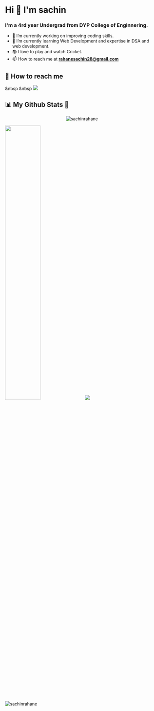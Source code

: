 # Hi 👋 I'm sachin

### I'm a 4rd year Undergrad from DYP College of Enginnering.

- 🔭 I’m currently working on improving coding skills.
- 🌱 I’m currently learning Web Development and expertise in DSA and web development.
- 📚 I love to play and watch Cricket.
- 📫 How to reach me at **rahanesachin28@gmail.com**

## 🤙 How to reach me

<p>
 
  &nbsp &nbsp
  <a href="https://www.linkedin.com/in/sachin-rahane-95496b198/" rel="nofollow">
    <img src="https://img.shields.io/badge/LinkedIn-blue?style=for-the-badge&logo=linkedin&labelcolor=blue" style="max-width: 100%;">
  </a>
</p>

## 📊 <strong> My Github Stats 🚀 </strong>

<p align="center">
  <img src="https://komarev.com/ghpvc/?username=Sachin-1234567&color=green&color=green" alt="sachinrahane" /> 
</p>
<p>
  <img width=48% src="https://github-readme-stats.vercel.app/api?username=Sachin-1234567&show_icons=true&theme=radical" /> &nbsp &nbsp
  <img width-48% src="https://github-readme-stats.vercel.app/api/top-langs/?username=Sachin-1234567&layout&theme=radical" />
</p>

 <p>
    <img align="center" src="https://github-readme-streak-stats.herokuapp.com/?user=Sachin-1234567&show_icons=true&theme=radical" alt="sachinrahane" />
</p>
  
